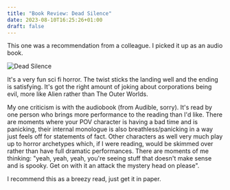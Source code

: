 ```yaml
---
title: "Book Review: Dead Silence"
date: 2023-08-10T16:25:26+01:00
draft: false
---
```


This one was a recommendation from a colleague. I picked it up as an audio book.

![Dead Silence](/content/images/2023/08/dead-silence.jpg)

It's a very fun sci fi horror. The twist sticks the landing well and the ending is satisfying. It's got the right amount of joking about corporations being evil, more like Alien rather than The Outer Worlds.

My one criticism is with the audiobook (from Audible, sorry). It's read by one person who brings more performance to the reading than I'd like. There are moments where your POV character is having a bad time and is panicking, their internal monologue is also breathless/panicking in a way just feels off for statements of fact. Other characters as well very much play up to horror archetypes which, if I were reading, would be skimmed over rather than have full dramatic performances. There are moments of me thinking: "yeah, yeah, yeah, you're seeing stuff that doesn't make sense and is spooky. Get on with it an attack the mystery head on please".

I recommend this as a breezy read, just get it in paper.
